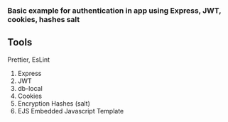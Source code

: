 ### Basic example for authentication in app using Express, JWT, cookies, hashes salt

## Tools

Prettier, EsLint

1. Express
2. JWT
3. db-local
4. Cookies
5. Encryption Hashes (salt)
6. EJS Embedded Javascript Template
